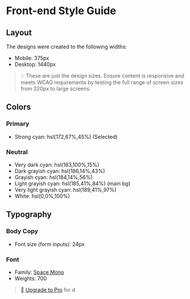 # Front-end Style Guide

## Layout

The designs were created to the following widths:

- Mobile: 375px
- Desktop: 1440px

> 💡 These are just the design sizes. Ensure content is responsive and meets WCAG requirements by testing the full range of screen sizes from 320px to large screens.

## Colors

### Primary

- Strong cyan: hsl(172,67%,45%) (Selected)

### Neutral

- Very dark cyan: hsl(183,100%,15%)
- Dark grayish cyan: hsl(186,14%,43%)
- Grayish cyan: hsl(184,14%,56%)
- Light grayish cyan: hsl(185,41%,84%) (main bg)
- Very light grayish cyan: hsl(189,41%,97%)
- White: hsl(0,0%,100%)

## Typography

### Body Copy

- Font size (form inputs): 24px

### Font

- Family: [Space Mono](https://fonts.google.com/specimen/Space+Mono)
- Weights: 700

> 💎 [Upgrade to Pro](https://www.frontendmentor.io/pro?ref=style-guide) for d
